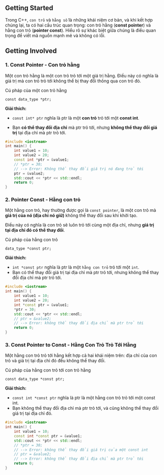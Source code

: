 ## Getting Started

Trong C++, `con trỏ` và `hằng số` là những khái niệm cơ bản, và khi kết hợp chúng lại, ta có hai cấu trúc quan trọng: con trỏ hằng (**const pointer**) và hằng con trỏ (**pointer const**). Hiểu rõ sự khác biệt giữa chúng là điều quan trọng để viết mã nguồn mạnh mẽ và không có lỗi.

## Getting Involved

### 1. Const Pointer - Con trỏ hằng

Một con trỏ hằng là một con trỏ trỏ tới một giá trị hằng. Điều này có nghĩa là giá trị mà con trỏ trỏ tới không thể bị thay đổi thông qua con trỏ đó.

Cú pháp của một con trỏ hằng

    const data_type *ptr;

**Giải thích:**

- `const int* ptr` nghĩa là ptr là một **con trỏ** trỏ tới một **const int**.

- Bạn **có thể thay đổi địa chỉ** mà ptr trỏ tới, nhưng **không thể thay đổi giá trị** tại địa chỉ mà ptr trỏ tới.

```c++
#include <iostream>
int main() {
    int value1 = 10;
    int value2 = 20;
    const int *ptr = &value1;
    // *ptr = 30;
	// --> Error: Không thể thay đổi giá trị nó đang trỏ tới
    ptr = &value2;
    std::cout << *ptr << std::endl;
    return 0;
}
```

### 2. Pointer Const - Hằng con trỏ

Một hằng con trỏ, hay thường được gọi là `const pointer`, là một con trỏ mà **giá trị của nó (địa chỉ nó giữ)** không thể thay đổi sau khi khởi tạo.

Điều này có nghĩa là con trỏ sẽ luôn trỏ tới cùng một địa chỉ, nhưng **giá trị tại địa chỉ đó có thể thay đổi**.

Cú pháp của hằng con trỏ

    data_type *const ptr;

**Giải thích:**

- `int *const ptr` nghĩa là ptr là một `hằng con trỏ` trỏ tới một `int`.
- Bạn có thể thay đổi giá trị tại địa chỉ mà ptr trỏ tới, nhưng không thể thay đổi địa chỉ mà ptr trỏ tới.

```c++
#include <iostream>
int main() {
    int value1 = 10;
    int value2 = 20;
    int *const ptr = &value1;
    *ptr = 30;
    std::cout << *ptr << std::endl;
    // ptr = &value2;
	// --> Error: không thể thay đổi địa chỉ mà ptr trỏ tới
    return 0;
}
```

### 3. Const Pointer to Const - Hằng Con Trỏ Trỏ Tới Hằng

Một hằng con trỏ trỏ tới hằng kết hợp cả hai khái niệm trên: địa chỉ của con trỏ và giá trị tại địa chỉ đó đều không thể thay đổi.

Cú pháp của hằng con trỏ tới con trỏ hằng

    const data_type *const ptr;

**Giải thích:**

- `const int *const ptr` nghĩa là ptr là một hằng con trỏ trỏ tới một const int.
- Bạn không thể thay đổi địa chỉ mà ptr trỏ tới, và cũng không thể thay đổi giá trị tại địa chỉ đó.

```c++
#include <iostream>
int main() {
    int value1 = 10;
    const int *const ptr = &value1; 
    std::cout << *ptr << std::endl; 
    // *ptr = 30;
	// --> Error: không thể thay đổi giá trị của một const int
    // ptr = &value2;
	// --> Error: không thể thay đổi địa chỉ mà ptr trỏ tới
    return 0;
}
```
